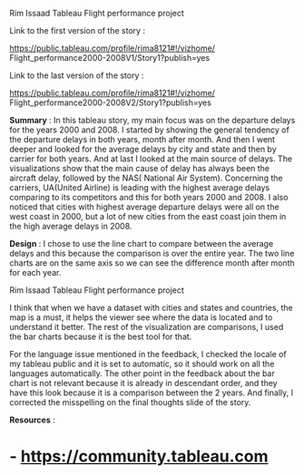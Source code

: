 Rim Issaad Tableau Flight performance project

Link to the first version of the story :

https://public.tableau.com/profile/rima8121#!/vizhome/
Flight_performance2000-2008V1/Story1?publish=yes

Link to the last version of the story :

https://public.tableau.com/profile/rima8121#!/vizhome/
Flight_performance2000-2008V2/Story1?publish=yes

**Summary** :
In this tableau story, my main focus was on the departure delays
for the years 2000 and 2008. I started by showing the general
tendency of the departure delays in both years, month after
month. And then I went deeper and looked for the average delays
by city and state and then by carrier for both years. And at last I
looked at the main source of delays.
The visualizations show that the main cause of delay has always
been the aircraft delay, followed by the NAS( National Air
System). Concerning the carriers, UA(United Airline) is leading
with the highest average delays comparing to its competitors and
this for both years 2000 and 2008. I also noticed that cities with
highest average departure delays were all on the west coast in
2000, but a lot of new cities from the east coast join them in the
high average delays in 2008.

**Design** : I chose to use the line chart to compare between the
average delays and this because the comparison is over the
entire year. The two line charts are on the same axis so we can
see the difference month after month for each year.


Rim Issaad Tableau Flight performance project

I think that when we have a dataset with cities and states and
countries, the map is a must, it helps the viewer see where the
data is located and to understand it better.
The rest of the visualization are comparisons, I used the bar
charts because it is the best tool for that.

For the language issue mentioned in the feedback, I checked the
locale of my tableau public and it is set to automatic, so it should
work on all the languages automatically.
The other point in the feedback about the bar chart is not relevant
because it is already in descendant order, and they have this look
because it is a comparison between the 2 years.
And finally, I corrected the misspelling on the final thoughts slide
of the story.


**Resources** :

# - https://community.tableau.com

